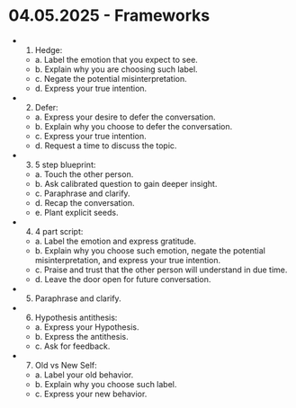 # 04.05.2025 - Frameworks

- 1. Hedge:
    - a. Label the emotion that you expect to see.
    - b. Explain why you are choosing such label.
    - c. Negate the potential misinterpretation.
    - d. Express your true intention.

- 2. Defer:
    - a. Express your desire to defer the conversation.
    - b. Explain why you choose to defer the conversation.
    - c. Express your true intention.
    - d. Request a time to discuss the topic.

- 3. 5 step blueprint:
    - a. Touch the other person.
    - b. Ask calibrated question to gain deeper insight.
    - c. Paraphrase and clarify.
    - d. Recap the conversation.
    - e. Plant explicit seeds.

- 4. 4 part script:
    - a. Label the emotion and express gratitude.
    - b. Explain why you choose such emotion, negate the potential misinterpretation, and express your true intention.
    - c. Praise and trust that the other person will understand in due time.
    - d. Leave the door open for future conversation.

- 5. Paraphrase and clarify.

- 6. Hypothesis antithesis:
    - a. Express your Hypothesis.
    - b. Express the antithesis.
    - c. Ask for feedback.

- 7. Old vs New Self:
    - a. Label your old behavior.
    - b. Explain why you choose such label.
    - c. Express your new behavior.
